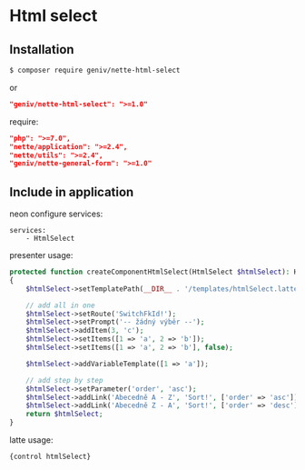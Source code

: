Html select
===========

Installation
------------

```sh
$ composer require geniv/nette-html-select
```
or
```json
"geniv/nette-html-select": ">=1.0"
```

require:
```json
"php": ">=7.0",
"nette/application": ">=2.4",
"nette/utils": ">=2.4",
"geniv/nette-general-form": ">=1.0"
```

Include in application
----------------------

neon configure services:
```neon
services:
    - HtmlSelect
```

presenter usage:
```php
protected function createComponentHtmlSelect(HtmlSelect $htmlSelect): HtmlSelect
{
    $htmlSelect->setTemplatePath(__DIR__ . '/templates/htmlSelect.latte');

    // add all in one
    $htmlSelect->setRoute('SwitchFkId!');
    $htmlSelect->setPrompt('-- žádný výběr --');
    $htmlSelect->addItem(3, 'c');
    $htmlSelect->setItems([1 => 'a', 2 => 'b']);
    $htmlSelect->setItems([1 => 'a', 2 => 'b'], false);

    $htmlSelect->addVariableTemplate([1 => 'a']);

    // add step by step
    $htmlSelect->setParameter('order', 'asc');
    $htmlSelect->addLink('Abecedně A - Z', 'Sort!', ['order' => 'asc']);
    $htmlSelect->addLink('Abecedně Z - A', 'Sort!', ['order' => 'desc']);
    return $htmlSelect;
}
```

latte usage:
```latte
{control htmlSelect}
```
